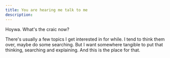 ```yaml
---
title: You are hearing me talk to me 
description: 
---
```


Hoywa. What's the craic now?

There's usually a few topics I get interested in for while. I tend to think them over, maybe do some searching. But I want somewhere tangible to put that thinking, searching and explaining. And this is the place for that. 

